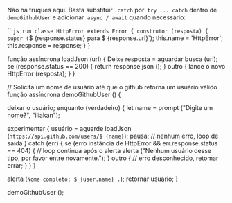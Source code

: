 
Não há truques aqui. Basta substituir `.catch` por` try ... catch` dentro de `demoGithubUser` e adicionar` async / await` quando necessário:

`` `js run
classe HttpError extends Error {
construtor (resposta) {
super (`$ {response.status} para $ {response.url}`);
this.name = 'HttpError';
this.response = response;
}
}

função assíncrona loadJson (url) {
Deixe resposta = aguardar busca (url);
se (response.status == 200) {
return response.json ();
} outro {
lance o novo HttpError (resposta);
}
}

// Solicita um nome de usuário até que o github retorna um usuário válido
função assíncrona demoGithubUser () {

deixar o usuário;
enquanto (verdadeiro) {
let name = prompt ("Digite um nome?", "iliakan");

experimentar {
usuário = aguarde loadJson (`https://api.github.com/users/$ {name}`);
pausa; // nenhum erro, loop de saída
} catch (err) {
se (erro instância de HttpError && err.response.status == 404) {
// loop continua após o alerta
alerta ("Nenhum usuário desse tipo, por favor entre novamente.");
} outro {
// erro desconhecido, retomar
errar;
}
}
}


alerta (`Nome completo: $ {user.name} .`);
retornar usuário;
}

demoGithubUser ();
```
